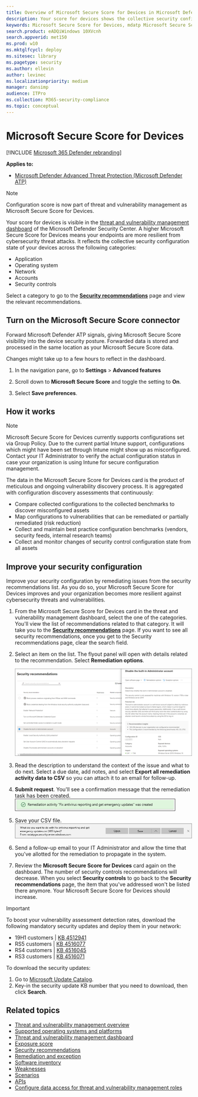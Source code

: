```yaml
---
title: Overview of Microsoft Secure Score for Devices in Microsoft Defender Security Center
description: Your score for devices shows the collective security configuration state of your devices across application, operating system, network, accounts, and security controls.
keywords: Microsoft Secure Score for Devices, mdatp Microsoft Secure Score for Devices, secure score, configuration score, threat and vulnerability management, security controls, improvement opportunities, security configuration score over time, security posture, baseline
search.product: eADQiWindows 10XVcnh
search.appverid: met150
ms.prod: w10
ms.mktglfcycl: deploy
ms.sitesec: library
ms.pagetype: security
ms.author: ellevin
author: levinec
ms.localizationpriority: medium
manager: dansimp
audience: ITPro
ms.collection: M365-security-compliance 
ms.topic: conceptual
---
```

# Microsoft Secure Score for Devices

[!INCLUDE [Microsoft 365 Defender rebranding](../../includes/microsoft-defender.md)]


**Applies to:**

- [Microsoft Defender Advanced Threat Protection (Microsoft Defender ATP)](https://go.microsoft.com/fwlink/p/?linkid=2069559)

>[!NOTE]
> Configuration score is now part of threat and vulnerability management as Microsoft Secure Score for Devices.

Your score for devices is visible in the [threat and vulnerability management dashboard](tvm-dashboard-insights.md) of the Microsoft Defender Security Center. A higher Microsoft Secure Score for Devices means your endpoints are more resilient from cybersecurity threat attacks. It reflects the collective security configuration state of your devices across the following categories:

- Application
- Operating system
- Network
- Accounts
- Security controls

Select a category to go to the [**Security recommendations**](tvm-security-recommendation.md) page and view the relevant recommendations.

## Turn on the Microsoft Secure Score connector

Forward Microsoft Defender ATP signals, giving Microsoft Secure Score visibility into the device security posture. Forwarded data is stored and processed in the same location as your Microsoft Secure Score data.

Changes might take up to a few hours to reflect in the dashboard.

1. In the navigation pane, go to **Settings** > **Advanced features** 

2. Scroll down to **Microsoft Secure Score** and toggle the setting to **On**.

3. Select **Save preferences**.

## How it works

>[!NOTE]
> Microsoft Secure Score for Devices currently supports configurations set via Group Policy. Due to the current partial Intune support, configurations which might have been set through Intune might show up as misconfigured. Contact your IT Administrator to verify the actual configuration status in case your organization is using Intune for secure configuration management.

The data in the Microsoft Secure Score for Devices card is the product of meticulous and ongoing vulnerability discovery process. It is aggregated with configuration discovery assessments that continuously:

- Compare collected configurations to the collected benchmarks to discover misconfigured assets
- Map configurations to vulnerabilities that can be remediated or partially remediated (risk reduction)
- Collect and maintain best practice configuration benchmarks (vendors, security feeds, internal research teams)
- Collect and monitor changes of security control configuration state from all assets

## Improve your security configuration

Improve your security configuration by remediating issues from the security recommendations list. As you do so, your Microsoft Secure Score for Devices improves and your organization becomes more resilient against cybersecurity threats and vulnerabilities.

1. From the Microsoft Secure Score for Devices card in the threat and vulnerability management dashboard, select the one of the categories. You'll view the list of recommendations related to that category. It will take you to the [**Security recommendations**](tvm-security-recommendation.md) page. If you want to see all security recommendations, once you get to the Security recommendations page, clear the search field.

2. Select an item on the list. The flyout panel will open with details related to the recommendation. Select **Remediation options**.

   ![Security controls related security recommendations](images/tvm_security_controls.png)

3. Read the description to understand the context of the issue and what to do next. Select a due date, add notes, and select **Export all remediation activity data to CSV** so you can attach it to an email for follow-up.

4. **Submit request**. You'll see a confirmation message that the remediation task has been created.
   ![Remediation task creation confirmation](images/tvm_remediation_task_created.png)

5. Save your CSV file.
   ![Save csv file](images/tvm_save_csv_file.png)

6. Send a follow-up email to your IT Administrator and allow the time that you've allotted for the remediation to propagate in the system.

7. Review the **Microsoft Secure Score for Devices** card again on the dashboard. The number of security controls recommendations will decrease. When you select **Security controls** to go back to the **Security recommendations** page, the item that you've addressed won't be listed there anymore. Your Microsoft Secure Score for Devices should increase.

>[!IMPORTANT]
>To boost your vulnerability assessment detection rates, download the following mandatory security updates and deploy them in your network:
>- 19H1 customers | [KB 4512941](https://support.microsoft.com/help/4512941/windows-10-update-kb4512941)
>- RS5 customers | [KB 4516077](https://support.microsoft.com/help/4516077/windows-10-update-kb4516077)
>- RS4 customers | [KB 4516045](https://support.microsoft.com/help/4516045/windows-10-update-kb4516045)
>- RS3 customers | [KB 4516071](https://support.microsoft.com/help/4516071/windows-10-update-kb4516071)
>
>To download the security updates:
>1. Go to [Microsoft Update Catalog](https://www.catalog.update.microsoft.com/home.aspx).
>2. Key-in the security update KB number that you need to download, then click **Search**.  

## Related topics

- [Threat and vulnerability management overview](next-gen-threat-and-vuln-mgt.md)
- [Supported operating systems and platforms](tvm-supported-os.md)
- [Threat and vulnerability management dashboard](tvm-dashboard-insights.md)
- [Exposure score](tvm-exposure-score.md)
- [Security recommendations](tvm-security-recommendation.md)
- [Remediation and exception](tvm-remediation.md)
- [Software inventory](tvm-software-inventory.md)
- [Weaknesses](tvm-weaknesses.md)
- [Scenarios](threat-and-vuln-mgt-scenarios.md)
- [APIs](next-gen-threat-and-vuln-mgt.md#apis)
- [Configure data access for threat and vulnerability management roles](https://docs.microsoft.com/windows/security/threat-protection/microsoft-defender-atp/user-roles#create-roles-and-assign-the-role-to-an-azure-active-directory-group)
